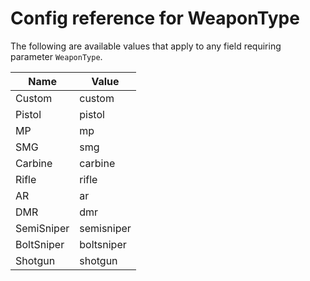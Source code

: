 # Config reference for WeaponType

The following are available values that apply to any field requiring parameter `WeaponType`.

| Name | Value |
|---|---|
| Custom | custom |
| Pistol | pistol |
| MP | mp |
| SMG | smg |
| Carbine | carbine |
| Rifle | rifle |
| AR | ar |
| DMR | dmr |
| SemiSniper | semisniper |
| BoltSniper | boltsniper |
| Shotgun | shotgun |